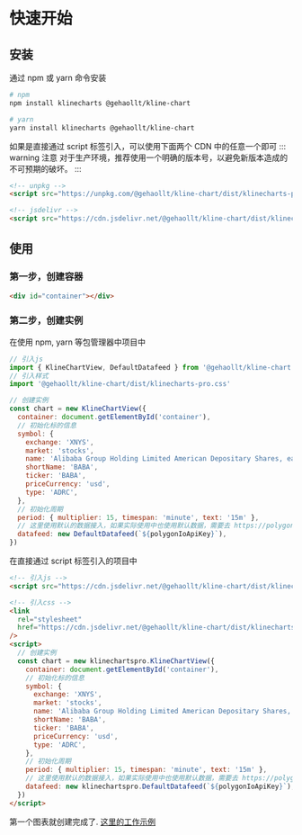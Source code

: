 # 快速开始

## 安装

通过 npm 或 yarn 命令安装

```bash
# npm
npm install klinecharts @gehaollt/kline-chart

# yarn
yarn install klinecharts @gehaollt/kline-chart
```

如果是直接通过 script 标签引入，可以使用下面两个 CDN 中的任意一个即可
::: warning 注意
对于生产环境，推荐使用一个明确的版本号，以避免新版本造成的不可预期的破坏。
:::

```html
<!-- unpkg -->
<script src="https://unpkg.com/@gehaollt/kline-chart/dist/klinecharts-pro.umd.js"></script>

<!-- jsdelivr -->
<script src="https://cdn.jsdelivr.net/@gehaollt/kline-chart/dist/klinecharts-pro.umd.js"></script>
```

## 使用

### 第一步，创建容器

```html
<div id="container"></div>
```

### 第二步，创建实例

在使用 npm, yarn 等包管理器中项目中

```javascript
// 引入js
import { KlineChartView, DefaultDatafeed } from '@gehaollt/kline-chart'
// 引入样式
import '@gehaollt/kline-chart/dist/klinecharts-pro.css'

// 创建实例
const chart = new KlineChartView({
  container: document.getElementById('container'),
  // 初始化标的信息
  symbol: {
    exchange: 'XNYS',
    market: 'stocks',
    name: 'Alibaba Group Holding Limited American Depositary Shares, each represents eight Ordinary Shares',
    shortName: 'BABA',
    ticker: 'BABA',
    priceCurrency: 'usd',
    type: 'ADRC',
  },
  // 初始化周期
  period: { multiplier: 15, timespan: 'minute', text: '15m' },
  // 这里使用默认的数据接入，如果实际使用中也使用默认数据，需要去 https://polygon.io/ 申请 API key
  datafeed: new DefaultDatafeed(`${polygonIoApiKey}`),
})
```

在直接通过 script 标签引入的项目中

```html
<!-- 引入js -->
<script src="https://cdn.jsdelivr.net/@gehaollt/kline-chart/dist/klinecharts-pro.umd.js"></script>

<!-- 引入css -->
<link
  rel="stylesheet"
  href="https://cdn.jsdelivr.net/@gehaollt/kline-chart/dist/klinecharts-pro.css"
/>
<script>
  // 创建实例
  const chart = new klinechartspro.KlineChartView({
    container: document.getElementById('container'),
    // 初始化标的信息
    symbol: {
      exchange: 'XNYS',
      market: 'stocks',
      name: 'Alibaba Group Holding Limited American Depositary Shares, each represents eight Ordinary Shares',
      shortName: 'BABA',
      ticker: 'BABA',
      priceCurrency: 'usd',
      type: 'ADRC',
    },
    // 初始化周期
    period: { multiplier: 15, timespan: 'minute', text: '15m' },
    // 这里使用默认的数据接入，如果实际使用中也使用默认数据，需要去 https://polygon.io/ 申请 API key
    datafeed: new klinechartspro.DefaultDatafeed(`${polygonIoApiKey}`),
  })
</script>
```

第一个图表就创建完成了. <a href="https://jsfiddle.net/mawsyh/ct65rysp/20/" target="_blank"> 这里的工作示例 </a>
